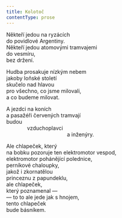 ```yaml
---
title: Kolotoč
contentType: prose
---
```


Někteří jedou na ryzácích  
do povidlové Argentiny.  
Někteří jedou atomovými tramvajemi  
do vesmíru,  
bez držení.

Hudba prosakuje nízkým nebem  
jakoby loňské století  
skučelo nad hlavou  
pro všechno, co jsme milovali,  
a co budeme milovat.

A jezdci na koních  
a pasažéři červených tramvají  
budou  
              vzduchoplavci  
                                         a inženýry.

Ale chlapeček, který  
na bobku pozoruje ten elektromotor vespod,  
elektromotor pohánějící polednice,  
perníkové chaloupky,  
jakož i zkornatělou  
princeznu z papundeklu,  
ale chlapeček,  
který poznamenal —  
— to to ale jede jak s hnojem,  
tento chlapeček  
bude básníkem.
